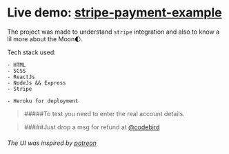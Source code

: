 ﻿# Live demo: [stripe-payment-example](https://moonsand.herokuapp.com/)

The project was made to understand `stripe` integration and also to know a lil more about the Moon:first_quarter_moon:.

Tech stack used:

```
- HTML
- SCSS
- ReactJs
- NodeJs && Express
- Stripe
```

```
- Heroku for deployment
```
> #####To test you need to enter the real account details.

> #####Just drop a msg for refund at [@codebird](https://www.instagram.com/codebird/)

###### The UI was inspired by [patreon](https://www.patreon.com/)
